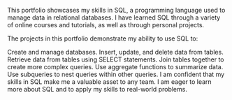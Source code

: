 This portfolio showcases my skills in SQL, a programming language used to manage data in relational databases. I have learned SQL through a variety of online courses and tutorials, as well as through personal projects.

The projects in this portfolio demonstrate my ability to use SQL to:

Create and manage databases.
Insert, update, and delete data from tables.
Retrieve data from tables using SELECT statements.
Join tables together to create more complex queries.
Use aggregate functions to summarize data.
Use subqueries to nest queries within other queries.
I am confident that my skills in SQL make me a valuable asset to any team. I am eager to learn more about SQL and to apply my skills to real-world problems.
